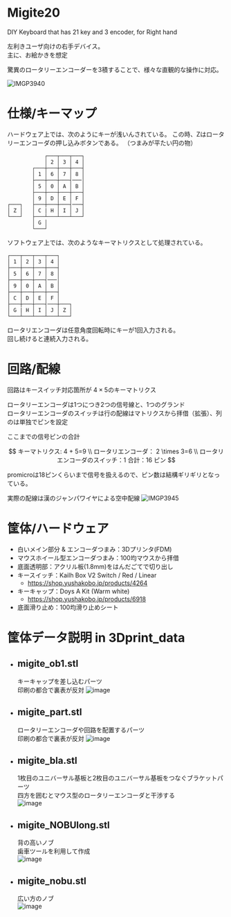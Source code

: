 # Migite20
DIY Keyboard that has 21 key and 3 encoder, for Right hand 

左利きユーザ向けの右手デバイス。  
主に、お絵かきを想定

驚異のロータリーエンコーダーを3積することで、様々な直観的な操作に対応。

![IMGP3940](https://github.com/omikujiv/Migite20/assets/128278435/95e25fc7-f766-49bf-a8fe-ef074c9fde21)

# 仕様/キーマップ
ハードウェア上では、次のようにキーが浅いんされている。
この時、Zはロータリーエンコーダの押し込みボタンである。
（つまみが平たい円の物）

                ┌───┬───┬───┐  
                │ 2 │ 3 │ 4 │  
            ┌───┼───┼───┼───┤  
            │ 1 │ 6 │ 7 │ 8 │  
            ├───┼───┼───┤───│  
            │ 5 │ 0 │ A │ B │  
            ├───┼───┼───┼───┤  
            │ 9 │ D │ E │ F │  
    ┌───┐   ├───┼───┼───┤───┤  
    │ Z │   │ C | H │ I │ J │  
    └───┘   ├───┴───┴───┴───┘  
            │ G │
            └───┘

ソフトウェア上では、次のようなキーマトリクスとして処理されている。

    ┌───┬───┬───┬───┐  
    │ 1 │ 2 │ 3 │ 4 │  
    ├───┼───┼───┼───┤  
    │ 5 │ 6 │ 7 │ 8 │  
    ├───┼───┼───┤───│  
    │ 9 │ 0 │ A │ B │  
    ├───┼───┼───┼───┤  
    │ C │ D │ E │ F │  
    ├───┼───┼───┤───┼───┐  
    │ G | H │ I │ J │ Z │  
    └───┴───┴───┴───┴───┘  

ロータリエンコーダは任意角度回転時にキーが1回入力される。  
回し続けると連続入力される。

# 回路/配線
回路はキースイッチ対応箇所が $4\times 5$のキーマトリクス

ロータリーエンコーダは1つにつき2つの信号線と、1つのグランド  
ロータリーエンコーダのスイッチは行の配線はマトリクスから拝借（拡張）、列のは単独でピンを設定

ここまでの信号ピンの合計

$$ 
キーマトリクス: 4 + 5=9 \\
ロータリエンコーダ： 2 \times 3=6 \\
ロータリエンコーダのスイッチ：1
合計：16 ピン
$$

promicroは18ピンくらいまで信号を扱えるので、ピン数は結構ギリギリとなっている。

実際の配線は漢のジャンパワイヤによる空中配線
![IMGP3945](https://github.com/omikujiv/Migite20/assets/128278435/5d9f42a7-4e8e-40f7-b8ed-a07b2326f486)

# 筐体/ハードウェア
- 白いメイン部分 & エンコーダつまみ：3Dプリンタ(FDM)
- マウスホイール型エンコーダつまみ：100均マウスから拝借
- 底面透明部：アクリル板(1.8mm)をはんだごてで切り出し
- キースイッチ：Kailh Box V2 Switch / Red / Linear
    - https://shop.yushakobo.jp/products/4264
- キーキャップ：Doys A Kit (Warm white)
    - https://shop.yushakobo.jp/products/6918
- 底面滑り止め：100均滑り止めシート

# 筐体データ説明 in 3Dprint_data
- ## migite_ob1.stl  
    キーキャップを差し込むパーツ  
    印刷の都合で裏表が反対
![image](https://github.com/omikujiv/Migite20/assets/128278435/5f258630-d97d-41f7-a825-a1e3dfabfa11)

- ## migite_part.stl
    ロータリーエンコーダや回路を配置するパーツ  
    印刷の都合で裏表が反対
![image](https://github.com/omikujiv/Migite20/assets/128278435/1a188f33-52d9-4dbb-b32d-b868196535d1)

- ## migite_bla.stl
    1枚目のユニバーサル基板と2枚目のユニバーサル基板をつなぐブラケットパーツ  
    四方を囲むとマウス型のロータリーエンコーダと干渉する  
![image](https://github.com/omikujiv/Migite20/assets/128278435/8c0b90d7-57c4-4bab-ad74-bd34d3e1a513)

- ## migite_NOBUlong.stl  
    背の高いノブ  
    歯車ツールを利用して作成  
![image](https://github.com/omikujiv/Migite20/assets/128278435/f846a0bd-2b24-463a-b97b-56b3c336d670)

- ## migite_nobu.stl 
    広い方のノブ   
![image](https://github.com/omikujiv/Migite20/assets/128278435/f12a1987-8187-4297-86bb-ea4d6ba09712)
